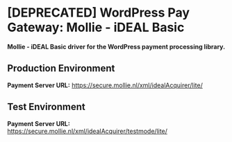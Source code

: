 # [DEPRECATED] WordPress Pay Gateway: Mollie - iDEAL Basic

**Mollie - iDEAL Basic driver for the WordPress payment processing library.**

## Production Environment

**Payment Server URL:** https://secure.mollie.nl/xml/idealAcquirer/lite/  

## Test Environment

**Payment Server URL:** https://secure.mollie.nl/xml/idealAcquirer/testmode/lite/  
